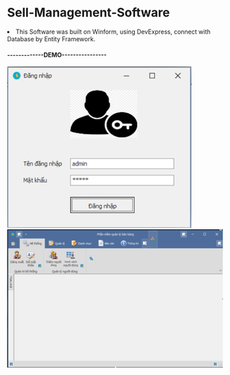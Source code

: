 # Sell-Management-Software
<li> This Software was built on Winform, using DevExpress, connect with Database by Entity Framework.

<h4> -------------DEMO---------------- </h4>
<img src="login.png">
<img src="mainform.png">
